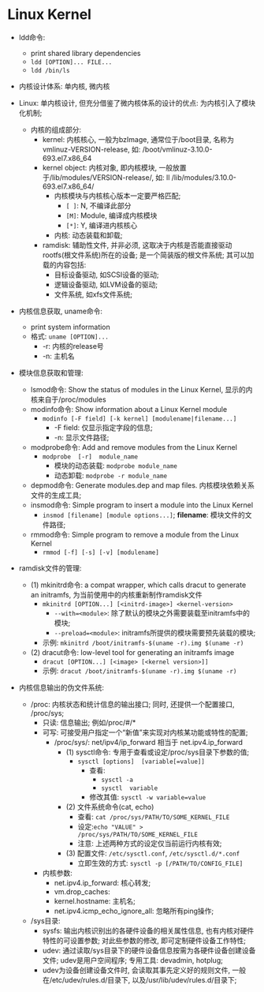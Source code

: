 # Linux Kernel

- ldd命令:
    - print shared library dependencies
    - `ldd [OPTION]... FILE...`
    - `ldd /bin/ls`

- 内核设计体系: 单内核, 微内核

- Linux: 单内核设计, 但充分借鉴了微内核体系的设计的优点: 为内核引入了模块化机制;
    - 内核的组成部分:
        - kernel: 内核核心, 一般为bzImage, 通常位于/boot目录, 名称为vmlinuz-VERSION-release, 如: /boot/vmlinuz-3.10.0-693.el7.x86_64
        - kernel object: 内核对象, 即内核模块, 一般放置于/lib/modules/VERSION-release/, 如: ll /lib/modules/3.10.0-693.el7.x86_64/
            - 内核模块与内核核心版本一定要严格匹配;
                - `[ ]`: N, 不编译此部分
                - `[M]`: Module, 编译成内核模块
                - `[*]`: Y, 编译进内核核心
            - 内核: 动态装载和卸载;
        - ramdisk: 辅助性文件, 并非必须, 这取决于内核是否能直接驱动rootfs(根文件系统)所在的设备; 是一个简装版的根文件系统; 其可以加载的内容包括:
            - 目标设备驱动, 如SCSI设备的驱动;
            - 逻辑设备驱动, 如LVM设备的驱动;
            - 文件系统, 如xfs文件系统;

- 内核信息获取, uname命令:
    - print system information
    - 格式: `uname [OPTION]...`
        - -r: 内核的release号
        - -n: 主机名

- 模块信息获取和管理:
    - lsmod命令: Show the status of modules in the Linux Kernel, 显示的内核来自于/proc/modules
    - modinfo命令: Show information about a Linux Kernel module
        - `modinfo [-F field] [-k kernel] [modulename|filename...]`
            - -F field: 仅显示指定字段的信息;
            - -n: 显示文件路径;
    - modprobe命令: Add and remove modules from the Linux Kernel
        - `modprobe  [-r]  module_name`
            - 模块的动态装载: `modprobe module_name`
            - 动态卸载: `modprobe -r module_name`
    - depmod命令: Generate modules.dep and map files. 内核模块依赖关系文件的生成工具;
    - insmod命令: Simple program to insert a module into the Linux Kernel
        - `insmod [filename] [module options...]`; **filename**: 模块文件的文件路径;
    - rmmod命令: Simple program to remove a module from the Linux Kernel
        - `rmmod [-f] [-s] [-v] [modulename]`

- ramdisk文件的管理:
    - (1) mkinitrd命令: a compat wrapper, which calls dracut to generate an initramfs, 为当前使用中的内核重新制作ramdisk文件
        - `mkinitrd [OPTION...] [<initrd-image>] <kernel-version>`
            - `--with=<module>`: 除了默认的模块之外需要装载至initramfs中的模块;
            - `--preload=<module>`: initramfs所提供的模块需要预先装载的模块;
        - 示例: `mkinitrd /boot/initramfs-$(uname -r).img $(uname -r)`
    - (2) dracut命令: low-level tool for generating an initramfs image
        - `dracut [OPTION...] [<image> [<kernel version>]]`
        - 示例: `dracut /boot/initramfs-$(uname -r).img $(uname -r)`

- 内核信息输出的伪文件系统:
    - /proc: 内核状态和统计信息的输出接口; 同时, 还提供一个配置接口, /proc/sys;
        - 只读: 信息输出; 例如/proc/#/*
        - 可写: 可接受用户指定一个“新值”来实现对内核某功能或特性的配置;
            - /proc/sys/: net/ipv4/ip_forward 相当于 net.ipv4.ip_forward
                - (1) sysctl命令: 专用于查看或设定/proc/sys目录下参数的值;
                    - `sysctl [options]  [variable[=value]]`
                        - 查看:
                            - `sysctl -a`
                            - `sysctl  variable`
                        - 修改其值: `sysctl -w variable=value`
                - (2) 文件系统命令(cat, echo)
                    - 查看: `cat /proc/sys/PATH/TO/SOME_KERNEL_FILE`
                    - 设定:`echo "VALUE" > /proc/sys/PATH/TO/SOME_KERNEL_FILE`
                    - 注意: 上述两种方式的设定仅当前运行内核有效;
                - (3) 配置文件: `/etc/sysctl.conf`, `/etc/sysctl.d/*.conf`
                    - 立即生效的方式: `sysctl -p [/PATH/TO/CONFIG_FILE]`
        - 内核参数:
            - net.ipv4.ip_forward: 核心转发;
            - vm.drop_caches:
            - kernel.hostname: 主机名;
            - net.ipv4.icmp_echo_ignore_all: 忽略所有ping操作;
    - /sys目录:
        - sysfs: 输出内核识别出的各硬件设备的相关属性信息, 也有内核对硬件特性的可设置参数; 对此些参数的修改, 即可定制硬件设备工作特性;
        - udev: 通过读取/sys目录下的硬件设备信息按需为各硬件设备创建设备文件; udev是用户空间程序; 专用工具: devadmin, hotplug;
        - udev为设备创建设备文件时, 会读取其事先定义好的规则文件, 一般在/etc/udev/rules.d/目录下, 以及/usr/lib/udev/rules.d/目录下;
